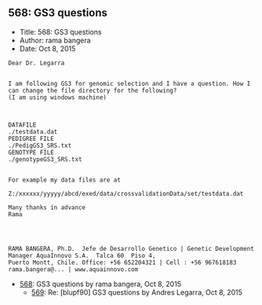 ## 568: GS3 questions

- Title: 568: GS3 questions
- Author: rama bangera
- Date: Oct 8, 2015
```
Dear Dr. Legarra


I am following GS3 for genomic selection and I have a question. How I can change the file directory for the following?
(I am using windows machine)



DATAFILE
./testdata.dat
PEDIGREE FILE
./PedigGS3_SRS.txt
GENOTYPE FILE
./genotypeGS3_SRS.txt


For example my data files are at 

Z:/xxxxxx/yyyyy/abcd/exed/data/crossvalidationData/set/testdata.dat
 
Many thanks in advance
Rama




RAMA BANGERA, Ph.D.  Jefe de Desarrollo Genetico | Genetic Development Manager AquaInnovo S.A.	Talca 60  Piso 4,
Puerto Montt, Chile. Office: +56 652204321 | Cell : +56 967618183  rama.bangera@... | www.aquainnovo.com
```

- [568](0568.md): GS3 questions by rama bangera, Oct 8, 2015
    - [569](0569.md): Re: [blupf90] GS3 questions by Andres Legarra, Oct 8, 2015
